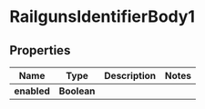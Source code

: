# RailgunsIdentifierBody1

## Properties
Name | Type | Description | Notes
------------ | ------------- | ------------- | -------------
**enabled** | **Boolean** |  | 
